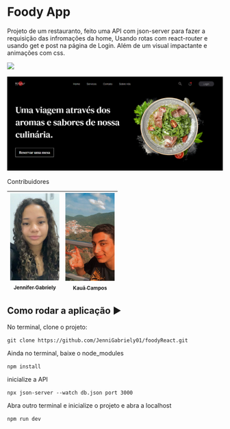 # Foody App

Projeto de um restauranto, feito uma API com json-server para fazer a requisição das infromações da home, Usando rotas com react-router e usando get e post na página de Login. Além de um visual impactante e animações com css.

<img src="https://img.shields.io/static/v1?label=react&message=framework&color=blue&style=for-the-badge&logo=REACT"/>

![img do Projeto](imagemProj.png)

Contribuidores 
 
| [<img src="/pss1.jpeg" width=115><br><sub>Jennifer Gabriely</sub>](https://github.com/JenniGabriely01) |  [<img src="pss2.jpeg" width=115><br><sub>Kauã Campos</sub>](https://github.com/KauoKampos) 
| :---: | :---: 

## Como rodar a aplicação :arrow_forward:

No terminal, clone o projeto: 

```
git clone https://github.com/JenniGabriely01/foodyReact.git
```
Ainda no terminal, baixe o node_modules

```
npm install
```
inicialize a API
```
npx json-server --watch db.json port 3000
```

Abra outro terminal e inicialize o projeto e abra a localhost
```
npm run dev
```


